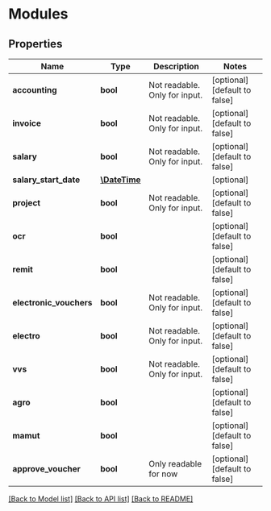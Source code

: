 # Modules

## Properties
Name | Type | Description | Notes
------------ | ------------- | ------------- | -------------
**accounting** | **bool** | Not readable. Only for input. | [optional] [default to false]
**invoice** | **bool** | Not readable. Only for input. | [optional] [default to false]
**salary** | **bool** | Not readable. Only for input. | [optional] [default to false]
**salary_start_date** | [**\DateTime**](\DateTime.md) |  | [optional] 
**project** | **bool** | Not readable. Only for input. | [optional] [default to false]
**ocr** | **bool** |  | [optional] [default to false]
**remit** | **bool** |  | [optional] [default to false]
**electronic_vouchers** | **bool** | Not readable. Only for input. | [optional] [default to false]
**electro** | **bool** | Not readable. Only for input. | [optional] [default to false]
**vvs** | **bool** | Not readable. Only for input. | [optional] [default to false]
**agro** | **bool** |  | [optional] [default to false]
**mamut** | **bool** |  | [optional] [default to false]
**approve_voucher** | **bool** | Only readable for now | [optional] [default to false]

[[Back to Model list]](../README.md#documentation-for-models) [[Back to API list]](../README.md#documentation-for-api-endpoints) [[Back to README]](../README.md)

